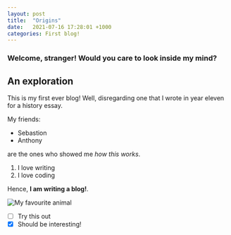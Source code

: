 ```yaml
---
layout: post
title:  "Origins"
date:   2021-07-16 17:28:01 +1000
categories: First blog!
---
```

### Welcome, stranger! Would you care to look inside my mind?

## An exploration
This is my first ever blog! Well, disregarding one that I wrote in year eleven for a history essay.

My friends:
- Sebastion
- Anthony

are the ones who showed me *how this works*.

1. I love writing
2. I love coding

Hence, **I am writing a blog!**.

![My favourite animal](https://www.australiangeographic.com.au/wp-content/uploads/2018/06/Pygmy-Possum_Amanda-McLean-Copy-1.jpg)

- [ ] Try this out
- [x] Should be interesting!